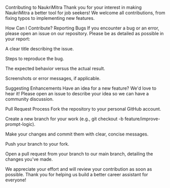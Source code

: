 Contributing to NaukriMitra
Thank you for your interest in making NaukriMitra a better tool for job seekers! We welcome all contributions, from fixing typos to implementing new features.

How Can I Contribute?
Reporting Bugs
If you encounter a bug or an error, please open an issue on our repository. Please be as detailed as possible in your report:

A clear title describing the issue.

Steps to reproduce the bug.

The expected behavior versus the actual result.

Screenshots or error messages, if applicable.

Suggesting Enhancements
Have an idea for a new feature? We'd love to hear it! Please open an issue to describe your idea so we can have a community discussion.

Pull Request Process
Fork the repository to your personal GitHub account.

Create a new branch for your work (e.g., git checkout -b feature/improve-prompt-logic).

Make your changes and commit them with clear, concise messages.

Push your branch to your fork.

Open a pull request from your branch to our main branch, detailing the changes you've made.

We appreciate your effort and will review your contribution as soon as possible. Thank you for helping us build a better career assistant for everyone!